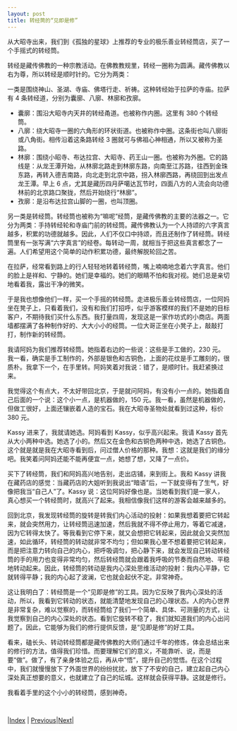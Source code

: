 ```yaml
---
layout: post
title: 转经筒的“见即是修”
---
```


从大昭寺出来，我们到《孤独的星球》上推荐的专业的极乐善业转经筒店，买了一个手摇式的转经筒。

转经是藏传佛教的一种宗教活动。在佛教教规里，转经一圈称为圆满。藏传佛教以右为尊，所以转经是顺时针的。它分为两类：

一类是围绕神山、圣湖、寺庙、佛塔行走、祈祷。这种转经始于拉萨的寺庙。拉萨有 4 条转经道，分别为囊廓、八廓、林廓和孜廓。
* 囊廓：围沿大昭寺内天井的转经甬道。也被称作内圈。这里有 380 个转经筒。
* 八廓：绕大昭寺一圈的六角形的环状街道。也被称作中圈。这条街也叫八廓街或八角街。相传沿着这条路转经 3 圈就可与佛祖心神相通，所以又被称为圣路。
* 林廓：围绕小昭寺、布达拉宫、大昭寺、药王山一圈。也被称为外圈。它的路线是：从龙王潭开始，从林廓北路走到林廓东路，向南至江苏路，往西到金珠东路，再转入德吉南路，向北走到北京中路，拐入林廓西路，再绕回到出发点龙王潭。早上 6 点，尤其是藏历四月萨噶达瓦节时，四面八方的人流会向功德林前的北京路口聚拢，然后开始绕行“林廓”。
* 孜廓：是沿布达拉宫山脚的一圈，也叫顶圈。

另一类是转经筒。转经筒也被称为“嘛呢”经筒，是藏传佛教的主要的法器之一。它分为两类：手持转经轮和寺庙门前的转经筒。藏传佛教认为一个人持颂的六字真言越多，积累的功德就越多。因此，人们不仅口中持颂，而且还制作了转经筒。转经筒里有一张写满“六字真言”的经卷。每转动一周，就相当于把这些真言都念了一遍。人们希望用这个简单的动作积累功德，最终解脱轮回之苦。

在拉萨，经常看到路上的行人轻轻地转着转经筒，嘴上喃喃地念着六字真言。他们的脸上是祥和、宁静的。她们是幸福的。她们的眼睛不怕和我对视。她们总是亲切地看着我，露出干净的微笑。

于是我也想像他们一样，买一个手摇的转经筒。走进极乐善业转经筒店，一位阿妈坐在凳子上，只看着我们，没有和我们打招呼，似乎游客模样的我们不是她的目标客户，不期待我们买什么东西。我打量四周，发现这是一家作坊式的小商店。两面墙都摆满了各种制作好的、大大小小的经筒。一位大哥正坐在小凳子上，敲敲打打，制作新的转经筒。

我请阿妈为我们推荐转经筒。她指着右边的一些说：这些是手工做的，230 元。我一看，确实是手工制作的，外部是银色和古铜色，上面的花纹是手工雕刻的，很质朴。我拿下一个，在手里转。阿妈笑着对我说：错了，是顺时针。我赶紧换过来。

我觉得这个有点大，不太好带回北京，于是就问阿妈，有没有小一点的。她指着自己后面的一个说：这个小一点，是机器做的，150 元。我一看，虽然是机器做的，但做工很好，上面还镶嵌着人造的宝石。我在大昭寺圣物处就看到过这种，标价 380 元。

Kassy 进来了，我就请她选。阿妈看到 Kassy，似乎高兴起来。我请 Kassy 首先从大小两种中选。她选了小的。然后又在金色和古铜色两种中选，她选了古铜色。这个就是就是我在大昭寺看到后，问过僧人价格的那种。我想：这就是我们的缘分吧。我笑着问阿妈还能不能再便宜一点，她想了想，又降了一点价。

买下了转经筒，我们和阿妈高兴地告别，走出店铺，来到街上。我和 Kassy 讲我在藏药店的感觉：当藏药店的大姐听到我说出“暗语”后，一下就变得有了生气，好像把我当“自己人”了。Kassy 说：这位阿妈好像也是。当她看到我们是一家人，真心想买一个转经筒时，就高兴了起来。我相信像我们这样的游客会越来越多的。

回到北京，我发现转经筒的旋转是转我们内心活动的投射：如果我想着要把它转起来，就会突然用力，让转经筒迅速加速，然后我就不得不停止用力，等着它减速，因为它转得太快了。等我看到它停下来，就又会想把它转起来，因此就会又突然加速，如此循环，转经筒的转动就非常不均匀；但如果我心里不想着要把它转起来，而是把注意力转向自己的内心，把呼吸调匀，把心静下来，就会发现自己转动转经筒的手的用力也变得非常均匀，然后转经筒就会跟着我呼吸的节奏而自然地、平稳地转动起来。因此，转经筒的转动是我内心深处思维活动的投射：我内心平静，它就转得平静；我的内心起了波澜，它也就会起伏不定。非常神奇。

这让我明白了：转经筒是一个“见即是修”的工具。因为它反映了我内心深处的活动，所以，我看到它转动的状态，就能清楚地发现自己的心理状态。人的内心世界是非常复杂，难以觉察的，而转经筒给了我们一个简单、具体、可测量的方式，让我觉察到自己的内心深处的状态。看到它旋转不稳了，我们就知道我们的内心出问题了。因此，它能够为我们的修行提供反馈，是“见即是修”的好工具。

看来，磕长头、转动转经筒都是藏传佛教的大师们通过千年的修炼，体会总结出来的修行的方法，值得我们珍惜。而要理解它们的意义，不能靠听、说，而是要“做”。做了，有了亲身体验之后，再从中“悟”，提升自己的觉悟。在这个过程中，我们就慢慢放下了外面世界的纷纷扰扰，放下了不安的自己，建立起自己内心深处真正想要的意义，也就建立了自己的坛城。这样就会获得平静。这就是修行。

我看着手里的这个小小的转经筒，感到神奇。

<br/>

|[Index](../) | [Previous](22-chaoshen)|[Next](24-liangf)|

